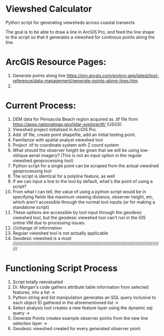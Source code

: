 # Viewshed Calculator
Python script for generating viewsheds across coastal transects

The goal is to be able to draw a line in ArcGIS Pro, and feed the line shape to the script so
that it generates a viewshed for continous points along the line. 

# ArcGIS Resource Pages:
1. Generate points along line https://pro.arcgis.com/en/pro-app/latest/tool-reference/data-management/generate-points-along-lines.htm
2. 

# Current Process:

1. DEM data for Pensacola Beach region acquired as .tif file from https://apps.nationalmap.gov/lidar-explorer/#/ (USGS)
2. Viewshed project initialized in ArcGIS Pro
3. Add .tif file, create point shapefile, add an initial testing point. 
4. Familiarize with spatial analyst viewshed tool
5. Project .tif to coordinate system with Z coord system
6. What should the observer height be given that we will be using low-oblique aerial imagery? (This is not an input option in the regular viewshed geoprocessing tool)
8. Python script for a single point can be scraped from the actual viewshed geoprocessing tool
9. The script is identical for a polyline feature, as well
10. If we can input a line to the tool by default, what's the point of using a script?
11. From what I can tell, the value of using a python script would be in specifying fields like maximum viewing distance, observer height, etc, which aren't accessible through the normal tool inputs (or for making a standalone script)
12. These options *are* accessible by tool input through the geodesic viewshed tool, but the geodesic viewshed tool can't run in the GIS online VM due to processing issues.
13. ///change of information
14. Regular viewshed tool is not actually applicable
15. Geodesic viewshed is a must
//////////////////////////////////////////////////////////////////////////////////////////////////

# Functioning Script Process

1. Script totally reevaluated
2. Dr. Morgan's code gathers attribute table information from selected features, into a list  ->
3. Python string and list manipulation generates an SQL query inclusive to each object ID gathered in the aforementioned list  ->
4. Select analysis tool creates a new feature layer using the dynamic sql query  ->
5. Generate Points creates example observer points from the new line selection layer  ->
6. Geodesic viewshed created for every generated observer point.




